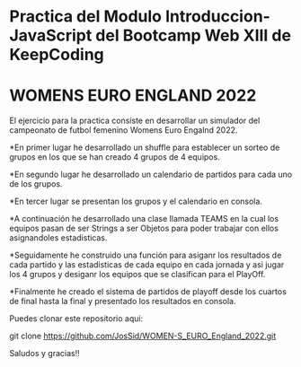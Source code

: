 # Practica del Modulo Introduccion-JavaScript del Bootcamp Web XIII de KeepCoding

# WOMENS EURO ENGLAND 2022

El ejercicio para la practica consiste en desarrollar un simulador del campeonato de futbol femenino Womens Euro Engalnd 2022.

*En primer lugar he desarrollado un shuffle para establecer un sorteo de grupos en los que se han creado 4 grupos de 4 equipos.

*En segundo lugar he desarrollado un calendario de partidos para cada uno de los grupos.

*En tercer lugar se presentan los grupos y el calendario en consola.

*A continuación he desarrollado una clase llamada TEAMS en la cual los equipos pasan de ser Strings a ser Objetos para poder trabajar con ellos asignandoles estadisticas.

*Seguidamente he construido una función para asiganr los resultados de cada partido y las estadisticas de cada equipo en cada jornada y asi jugar los 4 grupos y desiganr los equipos que se clasifican para el PlayOff.

*Finalmente he creado el sistema de partidos de playoff desde los cuartos de final hasta la final y presentado los resultados en consola.

Puedes clonar este repositorio aqui:

git clone https://github.com/JosSid/WOMEN-S_EURO_England_2022.git

Saludos y gracias!!